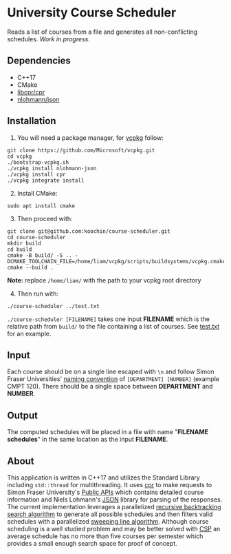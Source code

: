 # University Course Scheduler

Reads a list of courses from a file and generates all non-conflicting schedules. *Work in progress*.

## Dependencies

- C++17
- CMake
- [libcpr/cpr](https://github.com/libcpr/cpr)
- [nlohmann/json](https://github.com/nlohmann/json)

## Installation

1. You will need a package manager, for [vcpkg](https://vcpkg.io/en/index.html) follow:
```
git clone https://github.com/Microsoft/vcpkg.git
cd vcpkg
./bootstrap-vcpkg.sh
./vcpkg install nlohmann-json
./vcpkg install cpr
./vcpkg integrate install
```
2. Install CMake:
```
sudo apt install cmake
```
3. Then proceed with:
```
git clone git@github.com:koochin/course-scheduler.git
cd course-scheduler
mkdir build
cd build
cmake -B build/ -S .. -DCMAKE_TOOLCHAIN_FILE=/home/liam/vcpkg/scripts/buildsystems/vcpkg.cmake
cmake --build .
```
**Note:** replace `/home/liam/` with the path to your vcpkg root directory  

4. Then run with:
```
./course-scheduler ../test.txt
```
`./course-scheduler [FILENAME]` takes one input **FILENAME** which is the relative path from `build/` to the file containing a list of courses. See [test.txt](https://github.com/koochin/course-scheduler/blob/main/test.txt) for an example.

## Input

Each course should be on a single line escaped with `\n` and follow Simon Fraser Universities' [naming convention](https://www.sfu.ca/students/calendar/2021/fall/courses.html) of `[DEPARTMENT] [NUMBER]` (example CMPT 120). There should be a single space between **DEPARTMENT** and **NUMBER**.

## Output

The computed schedules will be placed in a file with name "**FILENAME schedules**" in the same location as the input **FILENAME**.

## About

This application is written in C++17 and utilizes the Standard Library including `std::thread` for multithreading. It uses [cpr](https://github.com/libcpr/cpr) to make requests to Simon Fraser University's [Public APIs](https://www.sfu.ca/data-hub/api.html) which contains detailed course information and Niels Lohmann's [JSON](https://github.com/nlohmann/json) library for parsing of the responses. The current implementation leverages a parallelized [recursive backtracking search algorithm](https://en.wikipedia.org/wiki/Backtracking) to generate all possible schedules and then filters valid schedules with a parallelized [sweeping line algorithm](https://en.wikipedia.org/wiki/Sweep_line_algorithm). Although course scheduling is a well studied problem and may be better solved with [CSP](https://en.wikipedia.org/wiki/Constraint_satisfaction_problem) an average schedule has no more than five courses per semester which provides a small enough search space for proof of concept.
